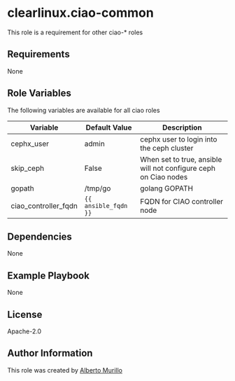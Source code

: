 # clearlinux.ciao-common
This role is a requirement for other ciao-* roles

## Requirements
None

## Role Variables
The following variables are available for all ciao roles

Variable  | Default Value | Description
--------  | ------------- | -----------
cephx_user | admin | cephx user to login into the ceph cluster
skip_ceph | False | When set to true, ansible will not configure ceph on Ciao nodes
gopath | /tmp/go | golang GOPATH
ciao_controller_fqdn | `{{ ansible_fqdn }}` | FQDN for CIAO controller node

## Dependencies
None

## Example Playbook
None

## License
Apache-2.0

## Author Information
This role was created by [Alberto Murillo](alberto.murillo.silva@intel.com)
